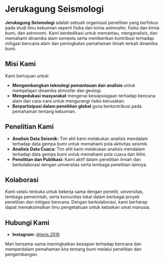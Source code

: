 # Jerukagung Seismologi

**Jerukagung Seismologi** adalah sebuah organisasi penelitian yang berfokus pada studi ilmu kebumian seperti fisika dan kimia astmosfer, fisika dan kimia bumi, dan astronomi. Kami berdedikasi untuk memantau, menganalisis, dan memahami dinamika alam semesta serta memberikan kontribusi terhadap mitigasi bencana alam dan peningkatan pemahaman ilmiah terkait dinamika bumi.

## Misi Kami
Kami bertujuan untuk:
- **Mengembangkan teknologi pemantauan dan analisis** untuk mempelajari dinamika atmosfer dan geologi.
- **Mengedukasi masyarakat** mengenai kesiapsiagaan terhadap bencana alam dan cara-cara untuk mengurangi risiko kerusakan.
- **Berpartisipasi dalam penelitian global** guna berkontribusi pada pemahaman tentang kebumian.

## Penelitian Kami
- **Analisis Data Seismik:** Tim ahli kami melakukan analisis mendalam terhadap data gempa bumi untuk memahami pola aktivitas seismik.
- **Analisis Data Cuaca:** Tim ahli kami melakukan analisis mendalam terhadap data gempa bumi untuk memahami pola cuaca dan iklim.
- **Penelitian dan Publikasi:** Kami aktif dalam penelitian ilmiah dan berkolaborasi dengan universitas serta lembaga penelitian lainnya.

## Kolaborasi
Kami selalu terbuka untuk bekerja sama dengan peneliti, universitas, lembaga pemerintah, serta komunitas lokal dalam berbagai proyek penelitian dan mitigasi bencana. Dengan berkolaborasi, kami berharap dapat memaksimalkan ilmu pengetahuan untuk kebaikan umat manusia.

## Hubungi Kami
- **Instagram:** [@jeris.2518](https://www.instagram.com/jeris_seismologi/)

Mari bersama-sama meningkatkan kesiapan terhadap bencana dan memperdalam pemahaman kita tentang bumi melalui penelitian dan pengembangan.

